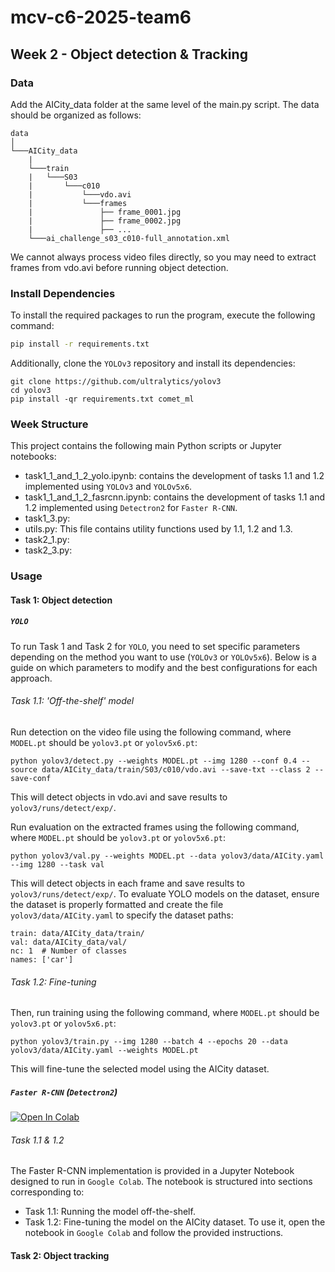 # mcv-c6-2025-team6

## Week 2 - Object detection & Tracking

### Data
Add the AICity_data folder at the same level of the main.py script. The data should be organized as follows:

```
data
│
└───AICity_data
    |
    └───train
    |   └───S03
    |       └───c010
    |           └───vdo.avi
    |           └───frames
    |               ├── frame_0001.jpg
    |               ├── frame_0002.jpg
    |               ├── ...
    └───ai_challenge_s03_c010-full_annotation.xml
```
We cannot always process video files directly, so you may need to extract frames from vdo.avi before running object detection.
### Install Dependencies
To install the required packages to run the program, execute the following command:

```bash
pip install -r requirements.txt
```
Additionally, clone the `YOLOv3` repository and install its dependencies:
```
git clone https://github.com/ultralytics/yolov3
cd yolov3
pip install -qr requirements.txt comet_ml
```
### Week Structure
This project contains the following main Python scripts or Jupyter notebooks:
- task1_1_and_1_2_yolo.ipynb: contains the development of tasks 1.1 and 1.2 implemented using `YOLOv3` and `YOLOv5x6`.
- task1_1_and_1_2_fasrcnn.ipynb: contains the development of tasks 1.1 and 1.2 implemented using `Detectron2` for `Faster R-CNN`.
- task1_3.py:
- utils.py: This file contains utility functions used by 1.1, 1.2 and 1.3.
- task2_1.py:
- task2_3.py:

### Usage
#### Task 1: Object detection
##### `YOLO` 
To run Task 1 and Task 2 for `YOLO`, you need to set specific parameters depending on the method you want to use (`YOLOv3` or `YOLOv5x6`). Below is a guide on which parameters to modify and the best configurations for each approach.
###### Task 1.1: 'Off-the-shelf' model
Run detection on the video file using the following command, where `MODEL.pt` should be `yolov3.pt` or `yolov5x6.pt`:
```
python yolov3/detect.py --weights MODEL.pt --img 1280 --conf 0.4 --source data/AICity_data/train/S03/c010/vdo.avi --save-txt --class 2 --save-conf
```
This will detect objects in vdo.avi and save results to `yolov3/runs/detect/exp/`.

Run evaluation on the extracted frames using the following command, where `MODEL.pt` should be `yolov3.pt` or `yolov5x6.pt`:
```
python yolov3/val.py --weights MODEL.pt --data yolov3/data/AICity.yaml --img 1280 --task val
```
This will detect objects in each frame and save results to `yolov3/runs/detect/exp/`.
To evaluate YOLO models on the dataset, ensure the dataset is properly formatted and create the file `yolov3/data/AICity.yaml` to specify the dataset paths:
```
train: data/AICity_data/train/
val: data/AICity_data/val/
nc: 1  # Number of classes
names: ['car']
```
###### Task 1.2: Fine-tuning
Then, run training using the following command, where `MODEL.pt` should be `yolov3.pt` or `yolov5x6.pt`:
```
python yolov3/train.py --img 1280 --batch 4 --epochs 20 --data yolov3/data/AICity.yaml --weights MODEL.pt
```
This will fine-tune the selected model using the AICity dataset.
##### `Faster R-CNN` (`Detectron2`) 
[![Open In Colab](https://colab.research.google.com/assets/colab-badge.svg)](https://colab.research.google.com/drive/1F7qtLkDfGcMvYYJG6vzCo8pLxjUnfVPS?usp=sharing)

###### Task 1.1 & 1.2
The Faster R-CNN implementation is provided in a Jupyter Notebook designed to run in `Google Colab`. The notebook is structured into sections corresponding to:
- Task 1.1: Running the model off-the-shelf.
- Task 1.2: Fine-tuning the model on the AICity dataset.
To use it, open the notebook in `Google Colab` and follow the provided instructions.
#### Task 2: Object tracking
